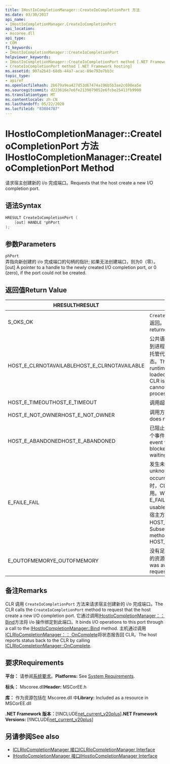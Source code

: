 ```yaml
---
title: IHostIoCompletionManager::CreateIoCompletionPort 方法
ms.date: 03/30/2017
api_name:
- IHostIoCompletionManager.CreateIoCompletionPort
api_location:
- mscoree.dll
api_type:
- COM
f1_keywords:
- IHostIoCompletionManager::CreateIoCompletionPort
helpviewer_keywords:
- IHostIoCompletionManager::CreateIoCompletionPort method [.NET Framework hosting]
- CreateIoCompletionPort method [.NET Framework hosting]
ms.assetid: 907a2b43-68db-44a7-acac-89e792e7bb3c
topic_type:
- apiref
ms.openlocfilehash: 2b679a9ea427d53d67474a196b5b3ae2c698ea5e
ms.sourcegitcommit: d223616e7e6fe2139079052e6fcbe25413fb9900
ms.translationtype: MT
ms.contentlocale: zh-CN
ms.lasthandoff: 05/22/2020
ms.locfileid: "83804787"
---
```

# <a name="ihostiocompletionmanagercreateiocompletionport-method"></a><span data-ttu-id="8730d-102">IHostIoCompletionManager::CreateIoCompletionPort 方法</span><span class="sxs-lookup"><span data-stu-id="8730d-102">IHostIoCompletionManager::CreateIoCompletionPort Method</span></span>
<span data-ttu-id="8730d-103">请求宿主创建新的 i/o 完成端口。</span><span class="sxs-lookup"><span data-stu-id="8730d-103">Requests that the host create a new I/O completion port.</span></span>  
  
## <a name="syntax"></a><span data-ttu-id="8730d-104">语法</span><span class="sxs-lookup"><span data-stu-id="8730d-104">Syntax</span></span>  
  
```cpp  
HRESULT CreateIoCompletionPort (  
    [out] HANDLE *phPort  
);  
```  
  
## <a name="parameters"></a><span data-ttu-id="8730d-105">参数</span><span class="sxs-lookup"><span data-stu-id="8730d-105">Parameters</span></span>  
 `phPort`  
 <span data-ttu-id="8730d-106">弄指向新创建的 i/o 完成端口的句柄的指针; 如果无法创建端口，则为0（零）。</span><span class="sxs-lookup"><span data-stu-id="8730d-106">[out] A pointer to a handle to the newly created I/O completion port, or 0 (zero), if the port could not be created.</span></span>  
  
## <a name="return-value"></a><span data-ttu-id="8730d-107">返回值</span><span class="sxs-lookup"><span data-stu-id="8730d-107">Return Value</span></span>  
  
|<span data-ttu-id="8730d-108">HRESULT</span><span class="sxs-lookup"><span data-stu-id="8730d-108">HRESULT</span></span>|<span data-ttu-id="8730d-109">说明</span><span class="sxs-lookup"><span data-stu-id="8730d-109">Description</span></span>|  
|-------------|-----------------|  
|<span data-ttu-id="8730d-110">S_OK</span><span class="sxs-lookup"><span data-stu-id="8730d-110">S_OK</span></span>|<span data-ttu-id="8730d-111">`CreateIoCompletionPort`已成功返回。</span><span class="sxs-lookup"><span data-stu-id="8730d-111">`CreateIoCompletionPort` returned successfully.</span></span>|  
|<span data-ttu-id="8730d-112">HOST_E_CLRNOTAVAILABLE</span><span class="sxs-lookup"><span data-stu-id="8730d-112">HOST_E_CLRNOTAVAILABLE</span></span>|<span data-ttu-id="8730d-113">公共语言运行时（CLR）未加载到进程中，或 CLR 处于无法运行托管代码或成功处理调用的状态。</span><span class="sxs-lookup"><span data-stu-id="8730d-113">The common language runtime (CLR) has not been loaded into a process, or the CLR is in a state in which it cannot run managed code or process the call successfully.</span></span>|  
|<span data-ttu-id="8730d-114">HOST_E_TIMEOUT</span><span class="sxs-lookup"><span data-stu-id="8730d-114">HOST_E_TIMEOUT</span></span>|<span data-ttu-id="8730d-115">调用超时。</span><span class="sxs-lookup"><span data-stu-id="8730d-115">The call timed out.</span></span>|  
|<span data-ttu-id="8730d-116">HOST_E_NOT_OWNER</span><span class="sxs-lookup"><span data-stu-id="8730d-116">HOST_E_NOT_OWNER</span></span>|<span data-ttu-id="8730d-117">调用方不拥有该锁。</span><span class="sxs-lookup"><span data-stu-id="8730d-117">The caller does not own the lock.</span></span>|  
|<span data-ttu-id="8730d-118">HOST_E_ABANDONED</span><span class="sxs-lookup"><span data-stu-id="8730d-118">HOST_E_ABANDONED</span></span>|<span data-ttu-id="8730d-119">已阻止的线程或纤程正在等待某个事件时，该事件被取消。</span><span class="sxs-lookup"><span data-stu-id="8730d-119">An event was canceled while a blocked thread or fiber was waiting on it.</span></span>|  
|<span data-ttu-id="8730d-120">E_FAIL</span><span class="sxs-lookup"><span data-stu-id="8730d-120">E_FAIL</span></span>|<span data-ttu-id="8730d-121">发生未知的灾难性故障。</span><span class="sxs-lookup"><span data-stu-id="8730d-121">An unknown catastrophic failure occurred.</span></span> <span data-ttu-id="8730d-122">当方法返回 E_FAIL 时，CLR 在该进程内将不再可用。</span><span class="sxs-lookup"><span data-stu-id="8730d-122">When a method returns E_FAIL, the CLR is no longer usable within the process.</span></span> <span data-ttu-id="8730d-123">对宿主方法的后续调用会返回 HOST_E_CLRNOTAVAILABLE。</span><span class="sxs-lookup"><span data-stu-id="8730d-123">Subsequent calls to hosting methods return HOST_E_CLRNOTAVAILABLE.</span></span>|  
|<span data-ttu-id="8730d-124">E_OUTOFMEMORY</span><span class="sxs-lookup"><span data-stu-id="8730d-124">E_OUTOFMEMORY</span></span>|<span data-ttu-id="8730d-125">没有足够的内存可用于分配请求的资源。</span><span class="sxs-lookup"><span data-stu-id="8730d-125">Not enough memory was available to allocate the requested resource.</span></span>|  
  
## <a name="remarks"></a><span data-ttu-id="8730d-126">备注</span><span class="sxs-lookup"><span data-stu-id="8730d-126">Remarks</span></span>  
 <span data-ttu-id="8730d-127">CLR 调用 `CreateIoCompletionPort` 方法来请求宿主创建新的 i/o 完成端口。</span><span class="sxs-lookup"><span data-stu-id="8730d-127">The CLR calls the `CreateIoCompletionPort` method to request that the host create a new I/O completion port.</span></span> <span data-ttu-id="8730d-128">它通过调用[IHostIoCompletionManager：： Bind](../../../../docs/framework/unmanaged-api/hosting/ihostiocompletionmanager-bind-method.md)方法将 i/o 操作绑定到此端口。</span><span class="sxs-lookup"><span data-stu-id="8730d-128">It binds I/O operations to this port through a call to the [IHostIoCompletionManager::Bind](../../../../docs/framework/unmanaged-api/hosting/ihostiocompletionmanager-bind-method.md) method.</span></span> <span data-ttu-id="8730d-129">主机通过调用[ICLRIoCompletionManager：： OnComplete](iclriocompletionmanager-oncomplete-method.md)将状态报告回 CLR。</span><span class="sxs-lookup"><span data-stu-id="8730d-129">The host reports status back to the CLR by calling [ICLRIoCompletionManager::OnComplete](iclriocompletionmanager-oncomplete-method.md).</span></span>  
  
## <a name="requirements"></a><span data-ttu-id="8730d-130">要求</span><span class="sxs-lookup"><span data-stu-id="8730d-130">Requirements</span></span>  
 <span data-ttu-id="8730d-131">**平台：** 请参阅[系统要求](../../get-started/system-requirements.md)。</span><span class="sxs-lookup"><span data-stu-id="8730d-131">**Platforms:** See [System Requirements](../../get-started/system-requirements.md).</span></span>  
  
 <span data-ttu-id="8730d-132">**标头：** Mscoree.dll</span><span class="sxs-lookup"><span data-stu-id="8730d-132">**Header:** MSCorEE.h</span></span>  
  
 <span data-ttu-id="8730d-133">**库：** 作为资源包括在 Mscoree.dll 中</span><span class="sxs-lookup"><span data-stu-id="8730d-133">**Library:** Included as a resource in MSCorEE.dll</span></span>  
  
 <span data-ttu-id="8730d-134">**.NET Framework 版本：**[!INCLUDE[net_current_v20plus](../../../../includes/net-current-v20plus-md.md)]</span><span class="sxs-lookup"><span data-stu-id="8730d-134">**.NET Framework Versions:** [!INCLUDE[net_current_v20plus](../../../../includes/net-current-v20plus-md.md)]</span></span>  
  
## <a name="see-also"></a><span data-ttu-id="8730d-135">另请参阅</span><span class="sxs-lookup"><span data-stu-id="8730d-135">See also</span></span>

- [<span data-ttu-id="8730d-136">ICLRIoCompletionManager 接口</span><span class="sxs-lookup"><span data-stu-id="8730d-136">ICLRIoCompletionManager Interface</span></span>](iclriocompletionmanager-interface.md)
- [<span data-ttu-id="8730d-137">IHostIoCompletionManager 接口</span><span class="sxs-lookup"><span data-stu-id="8730d-137">IHostIoCompletionManager Interface</span></span>](ihostiocompletionmanager-interface.md)
